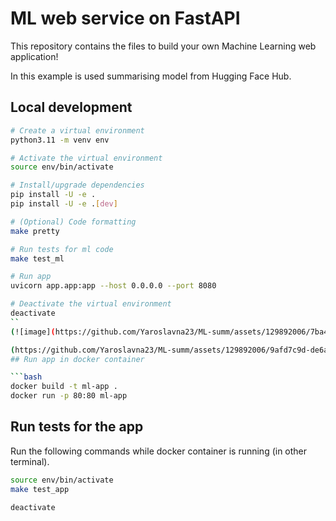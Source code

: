 # ML web service on FastAPI

This repository contains the files to build your own Machine Learning web application! 

In this example is used summarising model from Hugging Face Hub.  

## Local development

```bash
# Create a virtual environment
python3.11 -m venv env

# Activate the virtual environment
source env/bin/activate

# Install/upgrade dependencies
pip install -U -e .
pip install -U -e .[dev]

# (Optional) Code formatting
make pretty

# Run tests for ml code
make test_ml

# Run app
uvicorn app.app:app --host 0.0.0.0 --port 8080

# Deactivate the virtual environment
deactivate
``
(![image](https://github.com/Yaroslavna23/ML-summ/assets/129892006/7ba4097a-9dbf-46ed-a790-a1cb6ccdda28)

(https://github.com/Yaroslavna23/ML-summ/assets/129892006/9afd7c9d-de6a-4963-9d35-60d4dcc6cb59)
## Run app in docker container

```bash
docker build -t ml-app .
docker run -p 80:80 ml-app
```

## Run tests for the app 

Run the following commands while docker container is running (in other terminal).

```bash
source env/bin/activate
make test_app

deactivate
```
